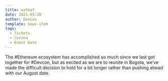 ```yaml
---
title: eafeaf
date: 2021-03-20
author: Devcon
template: news-item
tags:
  - Tickets
  - Corona
  - Event Date
---
```


The #Ethereum ecosystem has accomplished so much since we last got together for #Devcon, but as excited as we are to reunite in Bogota, we’ve made the difficult decision to hold for a bit longer rather than pushing ahead with our August date.
